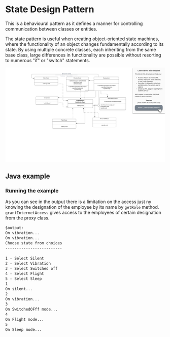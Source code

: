 # State Design Pattern

This is a behavioural pattern as it defines a manner for controlling communication between classes or entities.

The state pattern is useful when creating object-oriented state machines, where the functionality of an object changes fundamentally according to its state. By using multiple concrete classes, each inheriting from the same base class, large differences in functionality are possible without resorting to numerous "if" or "switch" statements.

![UML of State Design pattern](State.png "UML class diagram of State Design Pattern")

## Java example



### Running the example

As you can see in the output there is a limitation on the access just ny knowing the designation of the employee by its name by `getRole` method. `grantInternetAccess` gives access to the employees of certain designation from the proxy class.

```{bash}
$output:
On vibration...
On vibration...
Choose state from choices
-------------------------

1 - Select Silent
2 - Select Vibration
3 - Select Switched off
4 - Select Flight
5 - Select Sleep
1
On silent...
2
On vibration...
3
On SwitchedOFff mode...
4
On Flight mode...
5
On Sleep mode...

```
